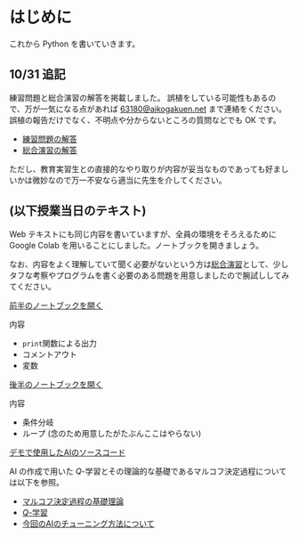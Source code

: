 # はじめに
これから Python を書いていきます。

## 10/31 追記

練習問題と総合演習の解答を掲載しました。
誤植をしている可能性もあるので、万が一気になる点があれば 63180@aikogakuen.net まで連絡をください。誤植の報告だけでなく、不明点や分からないところの質問などでも OK です。

- [練習問題の解答](./answer.md)
- [総合演習の解答](./answer_advanced.md)

ただし、教育実習生との直接的なやり取りが内容が妥当なものであっても好ましいかは微妙なので万一不安なら適当に先生を介してください。

## (以下授業当日のテキスト)
Web テキストにも同じ内容を書いていますが、全員の環境をそろえるために Google Colab を用いることにしました。ノートブックを開きましょう。

なお、内容をよく理解していて聞く必要がないという方は[総合演習](https://colab.research.google.com/github/aiko-63180/notebooks/blob/main/problems.ipynb)として、少しタフな考察やプログラムを書く必要のある問題を用意しましたので腕試ししてみてください。


[前半のノートブックを開く](https://colab.research.google.com/github/aiko-63180/notebooks/blob/main/text1.ipynb)

内容

- `print`関数による出力
- コメントアウト
- 変数

[後半のノートブックを開く](https://colab.research.google.com/github/aiko-63180/notebooks/blob/main/text2.ipynb)

内容

- 条件分岐
- ループ (念のため用意したがたぶんここはやらない)


[デモで使用したAIのソースコード](https://github.com/aiko-63180/racing)

AI の作成で用いた $Q$-学習とその理論的な基礎であるマルコフ決定過程については以下を参照。

- [マルコフ決定過程の基礎理論](../others/mdp.md)
- [$Q$-学習](../others/q_learning.md)
- [今回のAIのチューニング方法について](../others/reward.md)